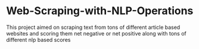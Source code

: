 # Web-Scraping-with-NLP-Operations
This project aimed on scraping text from tons of different article based websites and scoring them net negative or net positive along with tons of different nlp based scores
